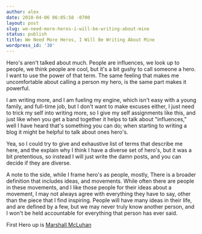 ```yaml
---
author: alex
date: 2010-04-06 06:05:58 -0700
layout: post
slug: we-need-more-heros-i-will-be-writing-about-mine
status: publish
title: We Need More Heros, I Will Be Writing About Mine
wordpress_id: '30'
---
```


Hero's aren't talked about much. People are influences, we look up to
people, we think people are cool, but it's a bit gushy to call someone a
hero. I want to use the power of that term. The same feeling that makes
me uncomfortable about calling a person my hero, is the same part makes
it powerful.

I am writing more, and I am fueling my engine, which isn't easy with a
young family, and full-time job, but I don't want to make excuses
either, I just need to trick my self into writing more, so I give my
self assignments like this, and just like when you get a band together
it helps to talk about "influences," well I have heard that's something
you can do; when starting to writing a blog it might be helpful to talk
about ones hero's.

Yea, so I could try to give and exhaustive list of terms that describe
me here, and the explain why I think I have a diverse set of hero's, but
it was a bit pretentious, so instead I will just write the damn posts,
and you can decide if they are diverse.

A note to the side, while I frame hero's as people, mostly, There is a
broader definition that includes ideas, and movements. While often there
are people in these movements, and I like those people for their ideas
about a movement, I may not always agree with everything they have to
say, other than the piece that I find inspiring. People will have many
ideas in their life, and are defined by a few, but we may never truly
know another person, and I won't be held accountable for everything that
person has ever said.

First Hero up is [Marshall
McLuhan](http://en.wikipedia.org/wiki/Marshall_McLuhan)
